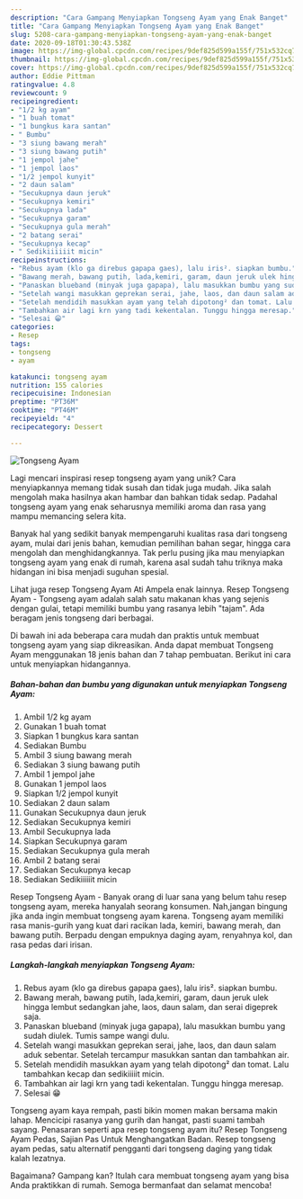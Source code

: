 ```yaml
---
description: "Cara Gampang Menyiapkan Tongseng Ayam yang Enak Banget"
title: "Cara Gampang Menyiapkan Tongseng Ayam yang Enak Banget"
slug: 5208-cara-gampang-menyiapkan-tongseng-ayam-yang-enak-banget
date: 2020-09-18T01:30:43.538Z
image: https://img-global.cpcdn.com/recipes/9def825d599a155f/751x532cq70/tongseng-ayam-foto-resep-utama.jpg
thumbnail: https://img-global.cpcdn.com/recipes/9def825d599a155f/751x532cq70/tongseng-ayam-foto-resep-utama.jpg
cover: https://img-global.cpcdn.com/recipes/9def825d599a155f/751x532cq70/tongseng-ayam-foto-resep-utama.jpg
author: Eddie Pittman
ratingvalue: 4.8
reviewcount: 9
recipeingredient:
- "1/2 kg ayam"
- "1 buah tomat"
- "1 bungkus kara santan"
- " Bumbu"
- "3 siung bawang merah"
- "3 siung bawang putih"
- "1 jempol jahe"
- "1 jempol laos"
- "1/2 jempol kunyit"
- "2 daun salam"
- "Secukupnya daun jeruk"
- "Secukupnya kemiri"
- "Secukupnya lada"
- "Secukupnya garam"
- "Secukupnya gula merah"
- "2 batang serai"
- "Secukupnya kecap"
- " Sedikiiiiiit micin"
recipeinstructions:
- "Rebus ayam (klo ga direbus gapapa gaes), lalu iris². siapkan bumbu."
- "Bawang merah, bawang putih, lada,kemiri, garam, daun jeruk ulek hingga lembut sedangkan jahe, laos, daun salam, dan serai digeprek saja."
- "Panaskan blueband (minyak juga gapapa), lalu masukkan bumbu yang sudah diulek. Tumis sampe wangi dulu."
- "Setelah wangi masukkan geprekan serai, jahe, laos, dan daun salam aduk sebentar. Setelah tercampur masukkan santan dan tambahkan air."
- "Setelah mendidih masukkan ayam yang telah dipotong² dan tomat. Lalu tambahkan kecap dan sedikiiiiit micin."
- "Tambahkan air lagi krn yang tadi kekentalan. Tunggu hingga meresap."
- "Selesai 😁"
categories:
- Resep
tags:
- tongseng
- ayam

katakunci: tongseng ayam 
nutrition: 155 calories
recipecuisine: Indonesian
preptime: "PT36M"
cooktime: "PT46M"
recipeyield: "4"
recipecategory: Dessert

---
```



![Tongseng Ayam](https://img-global.cpcdn.com/recipes/9def825d599a155f/751x532cq70/tongseng-ayam-foto-resep-utama.jpg)

Lagi mencari inspirasi resep tongseng ayam yang unik? Cara menyiapkannya memang tidak susah dan tidak juga mudah. Jika salah mengolah maka hasilnya akan hambar dan bahkan tidak sedap. Padahal tongseng ayam yang enak seharusnya memiliki aroma dan rasa yang mampu memancing selera kita.

Banyak hal yang sedikit banyak mempengaruhi kualitas rasa dari tongseng ayam, mulai dari jenis bahan, kemudian pemilihan bahan segar, hingga cara mengolah dan menghidangkannya. Tak perlu pusing jika mau menyiapkan tongseng ayam yang enak di rumah, karena asal sudah tahu triknya maka hidangan ini bisa menjadi suguhan spesial.

Lihat juga resep Tongseng Ayam Ati Ampela enak lainnya. Resep Tongseng Ayam - Tongseng ayam adalah salah satu makanan khas yang sejenis dengan gulai, tetapi memiliki bumbu yang rasanya lebih &#34;tajam&#34;. Ada beragam jenis tongseng dari berbagai.


Di bawah ini ada beberapa cara mudah dan praktis untuk membuat tongseng ayam yang siap dikreasikan. Anda dapat membuat Tongseng Ayam menggunakan 18 jenis bahan dan 7 tahap pembuatan. Berikut ini cara untuk menyiapkan hidangannya.

<!--inarticleads1-->

##### Bahan-bahan dan bumbu yang digunakan untuk menyiapkan Tongseng Ayam:

1. Ambil 1/2 kg ayam
1. Gunakan 1 buah tomat
1. Siapkan 1 bungkus kara santan
1. Sediakan  Bumbu
1. Ambil 3 siung bawang merah
1. Sediakan 3 siung bawang putih
1. Ambil 1 jempol jahe
1. Gunakan 1 jempol laos
1. Siapkan 1/2 jempol kunyit
1. Sediakan 2 daun salam
1. Gunakan Secukupnya daun jeruk
1. Sediakan Secukupnya kemiri
1. Ambil Secukupnya lada
1. Siapkan Secukupnya garam
1. Sediakan Secukupnya gula merah
1. Ambil 2 batang serai
1. Sediakan Secukupnya kecap
1. Sediakan  Sedikiiiiiit micin


Resep Tongseng Ayam - Banyak orang di luar sana yang belum tahu resep tongseng ayam, mereka hanyalah seorang konsumen. Nah,jangan bingung jika anda ingin membuat tongseng ayam karena. Tongseng ayam memiliki rasa manis-gurih yang kuat dari racikan lada, kemiri, bawang merah, dan bawang putih. Berpadu dengan empuknya daging ayam, renyahnya kol, dan rasa pedas dari irisan. 

<!--inarticleads2-->

##### Langkah-langkah menyiapkan Tongseng Ayam:

1. Rebus ayam (klo ga direbus gapapa gaes), lalu iris². siapkan bumbu.
1. Bawang merah, bawang putih, lada,kemiri, garam, daun jeruk ulek hingga lembut sedangkan jahe, laos, daun salam, dan serai digeprek saja.
1. Panaskan blueband (minyak juga gapapa), lalu masukkan bumbu yang sudah diulek. Tumis sampe wangi dulu.
1. Setelah wangi masukkan geprekan serai, jahe, laos, dan daun salam aduk sebentar. Setelah tercampur masukkan santan dan tambahkan air.
1. Setelah mendidih masukkan ayam yang telah dipotong² dan tomat. Lalu tambahkan kecap dan sedikiiiiit micin.
1. Tambahkan air lagi krn yang tadi kekentalan. Tunggu hingga meresap.
1. Selesai 😁


Tongseng ayam kaya rempah, pasti bikin momen makan bersama makin lahap. Mencicipi rasanya yang gurih dan hangat, pasti suami tambah sayang. Penasaran seperti apa resep tongseng ayam itu? Resep Tongseng Ayam Pedas, Sajian Pas Untuk Menghangatkan Badan. Resep tongseng ayam pedas, satu alternatif pengganti dari tongseng daging yang tidak kalah lezatnya. 

Bagaimana? Gampang kan? Itulah cara membuat tongseng ayam yang bisa Anda praktikkan di rumah. Semoga bermanfaat dan selamat mencoba!
